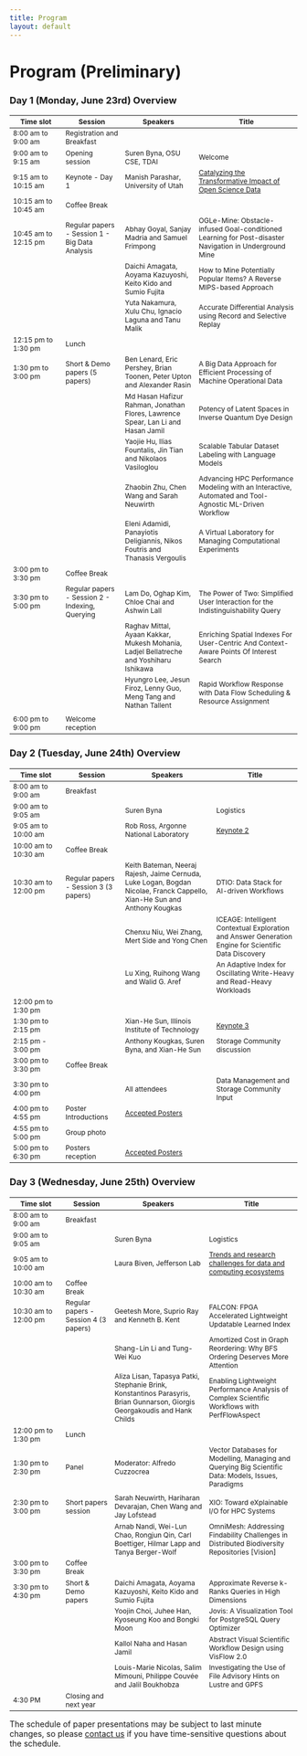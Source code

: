 ```yaml
---
title: Program
layout: default
---
```


# Program (Preliminary)

<style scoped>
    table
    {
        font-size: 12px;
        table-layout: fixed;
    }

    th:nth-child(1)
    {
        width: 80px;
        overflow: hidden;
    }
</style>

### Day 1 (Monday, June 23rd) Overview

| Time slot            | Session                                         | Speakers                                                                                               | Title                                                                                                  |
| -------------------- | ----------------------------------------------- | ------------------------------------------------------------------------------------------------------ | ------------------------------------------------------------------------------------------------------ |
| 8:00 am to 9:00 am   | Registration and Breakfast                      |
| 9:00 am to 9:15 am   | Opening session                                 | Suren Byna, OSU CSE, TDAI                                                                              | Welcome                                                                                                |
| 9:15 am to 10:15 am  | Keynote - Day 1                                 | Manish Parashar, University of Utah                                                                    | <a href="https://ssdbm.org/2025/keynotes">Catalyzing the Transformative Impact of Open Science Data </a>                                              |
| 10:15 am to 10:45 am | Coffee Break                                    |
| 10:45 am to 12:15 pm | Regular papers - Session 1 - Big Data Analysis  | Abhay Goyal, Sanjay Madria and Samuel Frimpong                                                         | OGLe-Mine: Obstacle-infused Goal-conditioned Learning for Post-disaster Navigation in Underground Mine |
|                      |                                                 | Daichi Amagata, Aoyama Kazuyoshi, Keito Kido and Sumio Fujita                                          | How to Mine Potentially Popular Items? A Reverse MIPS-based Approach                                   |
|                      |                                                 | Yuta Nakamura, Xulu Chu, Ignacio Laguna and Tanu Malik                                                 | Accurate Differential Analysis using Record and Selective Replay                                       |
| 12:15 pm to 1:30 pm  | Lunch                                           |
| 1:30 pm to 3:00 pm   | Short & Demo papers (5 papers)                  | Ben Lenard, Eric Pershey, Brian Toonen, Peter Upton and Alexander Rasin                                | A Big Data Approach for Efficient Processing of Machine Operational Data                               |
|                      |                                                 | Md Hasan Hafizur Rahman, Jonathan Flores, Lawrence Spear, Lan Li and Hasan Jamil                       | Potency of Latent Spaces in Inverse Quantum Dye Design                                                 |
|                      |                                                 | Yaojie Hu, Ilias Fountalis, Jin Tian and Nikolaos Vasiloglou                                           | Scalable Tabular Dataset Labeling with Language Models                                                 |
|                      |                                                 | Zhaobin Zhu, Chen Wang and Sarah Neuwirth                                                              | Advancing HPC Performance Modeling with an Interactive, Automated and Tool-Agnostic ML-Driven Workflow |
|                      |                                       | Eleni Adamidi, Panayiotis Deligiannis, Nikos Foutris and Thanasis Vergoulis                                                | A Virtual Laboratory for Managing Computational Experiments                                   |
| 3:00 pm to 3:30 pm   | Coffee Break                                    |
| 3:30 pm to 5:00 pm   | Regular papers - Session 2 - Indexing, Querying | Lam Do, Oghap Kim, Chloe Chai and Ashwin Lall                                                          | The Power of Two: Simplified User Interaction for the Indistinguishability Query                       |
|                      |                                                 | Raghav Mittal, Ayaan Kakkar, Mukesh Mohania, Ladjel Bellatreche and Yoshiharu Ishikawa | Enriching Spatial Indexes For User-Centric And Context-Aware Points Of Interest Search                 |
|                      |                                                 | Hyungro Lee, Jesun Firoz, Lenny Guo, Meng Tang and Nathan Tallent                                      | Rapid Workflow Response with Data Flow Scheduling & Resource Assignment                                |
|                      |                                                 |                                                                                                        |                                                                                                        |
| 6:00 pm to 9:00 pm   | Welcome reception                               |

### Day 2 (Tuesday, June 24th) Overview

| Time slot            | Session                               | Speakers                                                                                                                  | Title                                                                                                 |
| -------------------- | ------------------------------------- | ------------------------------------------------------------------------------------------------------------------------- | ----------------------------------------------------------------------------------------------------- |
| 8:00 am to 9:00 am   | Breakfast                             |
| 9:00 am to 9:05 am   |                                       | Suren Byna                                                                                                                | Logistics                                                                                             |
| 9:05 am to 10:00 am  |                                       | Rob Ross, Argonne National Laboratory                                                                                     | <a href="https://ssdbm.org/2025/keynotes">Keynote 2</a>                                                                                             |
| 10:00 am to 10:30 am | Coffee Break                          |
| 10:30 am to 12:00 pm | Regular papers - Session 3 (3 papers) | Keith Bateman, Neeraj Rajesh, Jaime Cernuda, Luke Logan, Bogdan Nicolae, Franck Cappello, Xian-He Sun and Anthony Kougkas | DTIO: Data Stack for AI-driven Workflows                                                              |
|                      |                                       | Chenxu Niu, Wei Zhang, Mert Side and Yong Chen                                                                            | ICEAGE: Intelligent Contextual Exploration and Answer Generation Engine for Scientific Data Discovery |
|                      |                                       | Lu Xing, Ruihong Wang and Walid G. Aref                                                                                   | An Adaptive Index for Oscillating Write-Heavy and Read-Heavy Workloads                                |
| 12:00 pm to 1:30 pm  |                                       |
| 1:30 pm to 2:15 pm   |          | Xian-He Sun, Illinois Institute of Technology                                                                                                                          | <a href="https://ssdbm.org/2025/keynotes">Keynote 3</a>                                                                                                       |
| 2:15 pm - 3:00 pm    |          |    Anthony Kougkas, Suren Byna, and Xian-He Sun |     Storage Community discussion    |
| 3:00 pm to 3:30 pm   | Coffee Break                          |
| 3:30 pm to 4:00 pm   |          |    All attendees                                     |     Data Management and Storage Community Input      |
| 4:00 pm to 4:55 pm   | Poster Introductions               |  <a href="https://ssdbm.org/2025/accepted-posters">Accepted Posters</a>           |                                                 |
| 4:55 pm to 5:00 pm   | Group photo                        |                            |                                                 |
| 5:00 pm to 6:30 pm   | Posters reception                  | <a href="https://ssdbm.org/2025/accepted-posters">Accepted Posters</a>

### Day 3 (Wednesday, June 25th) Overview

| Time slot            | Session                               | Speakers                                                                                                                   | Title                                                                                         |
| -------------------- | ------------------------------------- | -------------------------------------------------------------------------------------------------------------------------- | --------------------------------------------------------------------------------------------- |
| 8:00 am to 9:00 am   | Breakfast                             |
| 9:00 am to 9:05 am   |                                       | Suren Byna                                                                                                                 | Logistics                                                                                     |
| 9:05 am to 10:00 am  |                                       | Laura Biven, Jefferson Lab                                                                                                 | <a href="https://ssdbm.org/2025/keynotes">Trends and research challenges for data and computing ecosystems<a>                              |
| 10:00 am to 10:30 am | Coffee Break                          |
| 10:30 am to 12:00 pm | Regular papers - Session 4 (3 papers) | Geetesh More, Suprio Ray and Kenneth B. Kent                                                                               | FALCON: FPGA Accelerated Lightweight Updatable Learned Index                                  |
|                      |                                       | Shang-Lin Li and Tung-Wei Kuo                                                                                              | Amortized Cost in Graph Reordering: Why BFS Ordering Deserves More Attention                  |
|                      |                                       | Aliza Lisan, Tapasya Patki, Stephanie Brink, Konstantinos Parasyris, Brian Gunnarson, Giorgis Georgakoudis and Hank Childs | Enabling Lightweight Performance Analysis of Complex Scientific Workflows with PerfFlowAspect |
| 12:00 pm to 1:30 pm  | Lunch                                 |
| 1:30 pm to 2:30 pm   | Panel                      | Moderator: Alfredo Cuzzocrea  | Vector Databases for Modelling, Managing and Querying Big Scientific Data: Models, Issues, Paradigms     |
|                      |                                       |                                                                                                                            |                                                                                               |
| 2:30 pm to 3:00 pm   | Short papers session                  | Sarah Neuwirth, Hariharan Devarajan, Chen Wang and Jay Lofstead                                                            | XIO: Toward eXplainable I/O for HPC Systems                                                   |
|                      |                                                 | Arnab Nandi, Wei-Lun Chao, Rongjun Qin, Carl Boettiger, Hilmar Lapp and Tanya Berger-Wolf              | OmniMesh: Addressing Findability Challenges in Distributed Biodiversity Repositories [Vision]          |
| 3:00 pm to 3:30 pm   | Coffee Break                          |
| 3:30 pm to 4:30 pm   | Short & Demo papers                   | Daichi Amagata, Aoyama Kazuyoshi, Keito Kido and Sumio Fujita                                                              | Approximate Reverse k-Ranks Queries in High Dimensions                                        |
|                      |                                       | Yoojin Choi, Juhee Han, Kyoseung Koo and Bongki Moon                                                                       | Jovis: A Visualization Tool for PostgreSQL Query Optimizer                                    |
|                      |                                       | Kallol Naha and Hasan Jamil                                                                                                | Abstract Visual Scientific Workflow Design using VisFlow 2.0                                  |
|                      |                                       | Louis-Marie Nicolas, Salim Mimouni, Philippe Couvée and Jalil Boukhobza                                                    | Investigating the Use of File Advisory Hints on Lustre and GPFS                               |
| 4:30 PM              | Closing and next year                 |

<!-- # Research Sessions -->

<!-- See [accepted papers](./accepted-papers.md) to read the abstracts for the complete list of full, short, demonstration, and poster papers to appear at SSDBM 2025. -->

<!-- ## Day 1 (TBD) -->

<!-- <h6 id="research-session-1"></h6> -->
<!-- ### Research Session 1 : TBD --> 

<!-- Session Chair: TBD <br> -->

The schedule of paper presentations may be subject to last minute changes, so please [contact us](mailto:ssdbm2025@easychair.org) if you have time-sensitive questions about the schedule.
